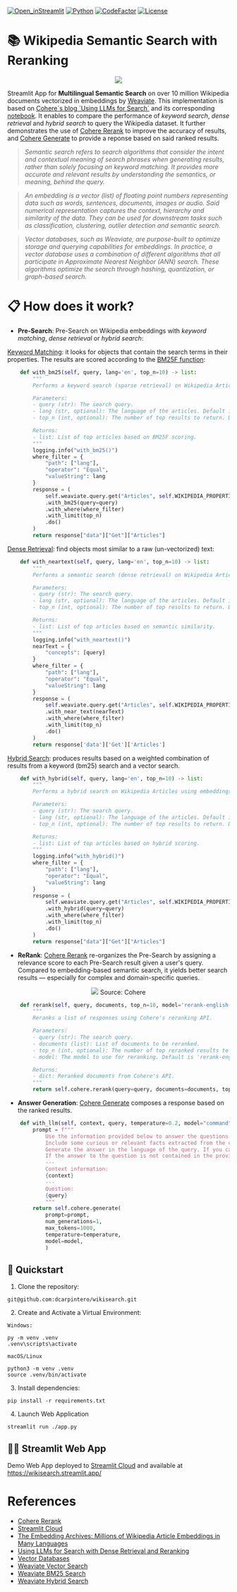 [![Open_inStreamlit](https://img.shields.io/badge/Open%20In-Streamlit-red?logo=Streamlit)](https://llamaindexchat.streamlit.app/)
[![Python](https://img.shields.io/badge/python-%203.8-blue.svg)](https://www.python.org/)
[![CodeFactor](https://www.codefactor.io/repository/github/dcarpintero/wise/badge)](https://www.codefactor.io/repository/github/dcarpintero/wise)
[![License](https://img.shields.io/badge/license-MIT-green.svg)](https://github.com/dcarpintero/st-newsapi-connector/blob/main/LICENSE)

# 📚 Wikipedia Semantic Search with Reranking

<p align="center">
  <img src="./static/wikisearch.png">
</p>

Streamlit App for **Multilingual Semantic Search** on over 10 million Wikipedia documents vectorized in embeddings by [Weaviate](https://weaviate.io/blog/semantic-search-with-wikipedia-and-weaviate). This implementation is based on [Cohere´s blog ´Using LLMs for Search´](https://txt.cohere.com/using-llms-for-search/) and its corresponding [notebook](https://colab.research.google.com/github/cohere-ai/notebooks/blob/main/notebooks/End_To_End_Wikipedia_Search.ipynb). It enables to compare the performance of *keyword search*, *dense retrieval* and *hybrid search* to query the Wikipedia dataset. It further demonstrates the use of [Cohere Rerank](https://txt.cohere.com/rerank/) to improve the accuracy of results, and [Cohere Generate](https://txt.cohere.com/generative-ai-part-3/) to provide a reponse based on said ranked results. 

> *Semantic search refers to search algorithms that consider the intent and contextual meaning of search phrases when generating results, rather than solely focusing on keyword matching. It provides more accurate and relevant results by understanding the semantics, or meaning, behind the query.*

> *An embedding is a vector (list) of floating point numbers representing data such as words, sentences, documents, images or audio. Said numerical representation captures the context, hierarchy and similarity of the data. They can be used for downstream tasks such as classification, clustering, outlier detection and semantic search.*

> *Vector databases, such as Weaviate, are purpose-built to optimize storage and querying capabilities for embeddings. In practice, a vector database uses a combination of different algorithms that all participate in Approximate Nearest Neighbor (ANN) search. These algorithms optimize the search through hashing, quantization, or graph-based search.*

# 📋 How does it work?

- **Pre-Search**: Pre-Search on Wikipedia embeddings with *keyword matching*, *dense retrieval* or *hybrid search*:

[Keyword Matching](https://weaviate.io/developers/weaviate/search/bm25/): it looks for objects that contain the search terms in their properties. The results are scored according to the [BM25F function](https://en.wikipedia.org/wiki/Okapi_BM25):

```python
    def with_bm25(self, query, lang='en', top_n=10) -> list:
        """
        Performs a keyword search (sparse retrieval) on Wikipedia Articles using embeddings stored in Weaviate.

        Parameters:
        - query (str): The search query.
        - lang (str, optional): The language of the articles. Default is 'en'.
        - top_n (int, optional): The number of top results to return. Default is 10.

        Returns:
        - list: List of top articles based on BM25F scoring.
        """
        logging.info("with_bm25()")
        where_filter = {
            "path": ["lang"],
            "operator": "Equal",
            "valueString": lang
        }
        response = (
            self.weaviate.query.get("Articles", self.WIKIPEDIA_PROPERTIES)
            .with_bm25(query=query)
            .with_where(where_filter)
            .with_limit(top_n)
            .do()
        )
        return response["data"]["Get"]["Articles"]
```

[Dense Retrieval](https://weaviate.io/developers/weaviate/search/similarity): find objects most similar to a raw (un-vectorized) text:

```python
    def with_neartext(self, query, lang='en', top_n=10) -> list:
        """
        Performs a semantic search (dense retrieval) on Wikipedia Articles using embeddings stored in Weaviate.

        Parameters:
        - query (str): The search query.
        - lang (str, optional): The language of the articles. Default is 'en'.
        - top_n (int, optional): The number of top results to return. Default is 10.

        Returns:
        - list: List of top articles based on semantic similarity.
        """
        logging.info("with_neartext()")
        nearText = {
            "concepts": [query]
        }
        where_filter = {
            "path": ["lang"],
            "operator": "Equal",
            "valueString": lang
        }
        response = (
            self.weaviate.query.get("Articles", self.WIKIPEDIA_PROPERTIES)
            .with_near_text(nearText)
            .with_where(where_filter)
            .with_limit(top_n)
            .do()
        )
        return response['data']['Get']['Articles']

```

[Hybrid Search](https://weaviate.io/developers/weaviate/search/hybrid/): produces results based on a weighted combination of results from a keyword (bm25) search and a vector search.

```python
    def with_hybrid(self, query, lang='en', top_n=10) -> list:
        """
        Performs a hybrid search on Wikipedia Articles using embeddings stored in Weaviate.

        Parameters:
        - query (str): The search query.
        - lang (str, optional): The language of the articles. Default is 'en'.
        - top_n (int, optional): The number of top results to return. Default is 10.

        Returns:
        - list: List of top articles based on hybrid scoring.
        """	
        logging.info("with_hybrid()")
        where_filter = {
            "path": ["lang"],
            "operator": "Equal",
            "valueString": lang
        }
        response = (
            self.weaviate.query.get("Articles", self.WIKIPEDIA_PROPERTIES)
            .with_hybrid(query=query)
            .with_where(where_filter)
            .with_limit(top_n)
            .do()
        )
        return response["data"]["Get"]["Articles"]
```

- **ReRank**:  [Cohere Rerank](https://txt.cohere.com/rerank/) re-organizes the Pre-Search by assigning a relevance score to each Pre-Search result given a user's query. Compared to embedding-based semantic search, it yields better search results — especially for complex and domain-specific queries.

<p align="center">
  <img src="https://txt.cohere.com/content/images/size/w1000/2023/04/data-src-image-3ce99123-fc91-4952-bc61-fcf36b810e18.png">
  Source: Cohere
</p>

```python
    def rerank(self, query, documents, top_n=10, model='rerank-english-v2.0') -> dict:
        """
        Reranks a list of responses using Cohere's reranking API.

        Parameters:
        - query (str): The search query.
        - documents (list): List of documents to be reranked.
        - top_n (int, optional): The number of top reranked results to return. Default is 10.
        - model: The model to use for reranking. Default is 'rerank-english-v2.0'.

        Returns:
        - dict: Reranked documents from Cohere's API.
        """
        return self.cohere.rerank(query=query, documents=documents, top_n=top_n, model=model)
```

- **Answer Generation**: [Cohere Generate](https://txt.cohere.com/generative-ai-part-3/) composes a response based on the ranked results.

```python
    def with_llm(self, context, query, temperature=0.2, model="command", lang="english") -> list:
        prompt = f"""
            Use the information provided below to answer the questions at the end. /
            Include some curious or relevant facts extracted from the context. /
            Generate the answer in the language of the query. If you cannot determine the language of the query use {lang}. /
            If the answer to the question is not contained in the provided information, generate "The answer is not in the context".
            ---
            Context information:
            {context}
            ---
            Question: 
            {query}
            """
        return self.cohere.generate(
            prompt=prompt,
            num_generations=1,
            max_tokens=1000,
            temperature=temperature,
            model=model,
            )
```

## 🚀 Quickstart

1. Clone the repository:
```
git@github.com:dcarpintero/wikisearch.git
```

2. Create and Activate a Virtual Environment:

```
Windows:

py -m venv .venv
.venv\scripts\activate

macOS/Linux

python3 -m venv .venv
source .venv/bin/activate
```

3. Install dependencies:

```
pip install -r requirements.txt
```

4. Launch Web Application

```
streamlit run ./app.py
```

## 👩‍💻 Streamlit Web App

Demo Web App deployed to [Streamlit Cloud](https://streamlit.io/cloud/) and available at https://wikisearch.streamlit.app/ 

# References
- [Cohere Rerank](https://txt.cohere.com/rerank/)
- [Streamlit Cloud](https://docs.streamlit.io/streamlit-community-cloud/get-started/)
- [The Embedding Archives: Millions of Wikipedia Article Embeddings in Many Languages](https://txt.cohere.com/embedding-archives-wikipedia/)
- [Using LLMs for Search with Dense Retrieval and Reranking](https://txt.cohere.com/using-llms-for-search/)
- [Vector Databases](https://www.pinecone.io/learn/vector-database/)
- [Weaviate Vector Search](https://weaviate.io/developers/weaviate/search/similarity/)
- [Weaviate BM25 Search](https://weaviate.io/developers/weaviate/search/bm25/)
- [Weaviate Hybrid Search](https://weaviate.io/developers/weaviate/search/hybrid/)
